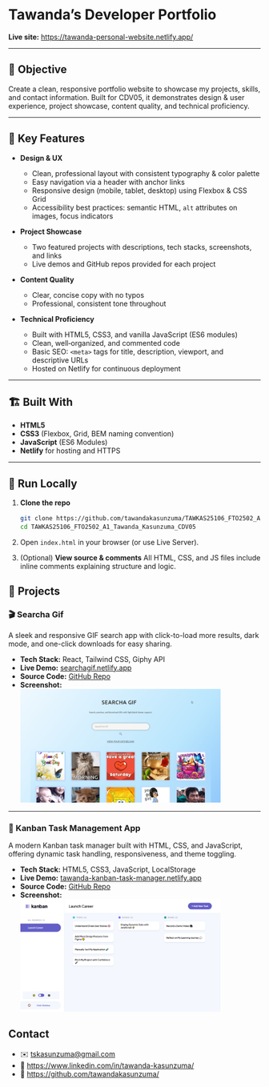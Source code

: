 # Tawanda’s Developer Portfolio

**Live site:** https://tawanda-personal-website.netlify.app/

---

## 🎯 Objective

Create a clean, responsive portfolio website to showcase my projects, skills, and contact information. Built for CDV05, it demonstrates design & user experience, project showcase, content quality, and technical proficiency.

---

## 🔑 Key Features

- **Design & UX**

  - Clean, professional layout with consistent typography & color palette
  - Easy navigation via a header with anchor links
  - Responsive design (mobile, tablet, desktop) using Flexbox & CSS Grid
  - Accessibility best practices: semantic HTML, `alt` attributes on images, focus indicators

- **Project Showcase**

  - Two featured projects with descriptions, tech stacks, screenshots, and links
  - Live demos and GitHub repos provided for each project

- **Content Quality**

  - Clear, concise copy with no typos
  - Professional, consistent tone throughout

- **Technical Proficiency**
  - Built with HTML5, CSS3, and vanilla JavaScript (ES6 modules)
  - Clean, well‑organized, and commented code
  - Basic SEO: `<meta>` tags for title, description, viewport, and descriptive URLs
  - Hosted on Netlify for continuous deployment

---

## 🏗️ Built With

- **HTML5**
- **CSS3** (Flexbox, Grid, BEM naming convention)
- **JavaScript** (ES6 Modules)
- **Netlify** for hosting and HTTPS

---

## 🚀 Run Locally

1. **Clone the repo**
   ```bash
   git clone https://github.com/tawandakasunzuma/TAWKAS25106_FTO2502_A1_Tawanda_Kasunzuma_CDV05.git
   cd TAWKAS25106_FTO2502_A1_Tawanda_Kasunzuma_CDV05
   ```
2. Open `index.html` in your browser (or use Live Server).

3. (Optional) **View source & comments**
   All HTML, CSS, and JS files include inline comments explaining structure and logic.

## 📂 Projects

### 🎬 Searcha Gif

A sleek and responsive GIF search app with click-to-load more results, dark mode, and one-click downloads for easy sharing.

- **Tech Stack:** React, Tailwind CSS, Giphy API
- **Live Demo:** [searchagif.netlify.app](https://searchagif.netlify.app)
- **Source Code:** [GitHub Repo](https://github.com/tawandakasunzuma/giphy-search-app)
- **Screenshot:**  
  <img src="./images/searcha-gif-image.png" alt="Searcha Gif Screenshot" width="400"/>

---

### 📌 Kanban Task Management App

A modern Kanban task manager built with HTML, CSS, and JavaScript, offering dynamic task handling, responsiveness, and theme toggling.

- **Tech Stack:** HTML5, CSS3, JavaScript, LocalStorage
- **Live Demo:** [tawanda-kanban-task-manager.netlify.app](https://tawanda-kanban-task-manager.netlify.app/)
- **Source Code:** [GitHub Repo](https://github.com/tawandakasunzuma/TAWKAS25106_FTO2502_GroupA_Tawanda-Kasunzuma_JSLPP)
- **Screenshot:**  
  <img src="./images/kanban-app-image.png" alt="Kanban App Screenshot" width="400"/>

## Contact

- ✉️ tskasunzuma@gmail.com
- 🔗 https://www.linkedin.com/in/tawanda-kasunzuma/
- 🐙 https://github.com/tawandakasunzuma/
